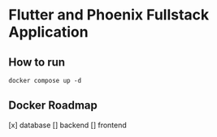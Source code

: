 # Flutter and Phoenix Fullstack Application

## How to run
```
docker compose up -d
```

## Docker Roadmap
[x] database
[] backend
[] frontend
